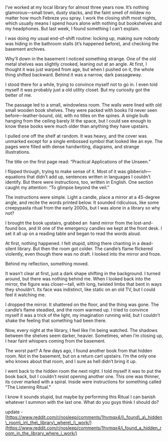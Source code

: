 I’ve worked at my local library for almost three years now. It’s nothing glamorous—small town, dusty stacks, and the faint smell of mildew no matter how much Febreze you spray. I work the closing shift most nights, which usually means I spend hours alone with nothing but bookshelves and my headphones. But last week, I found something I can’t explain.

I was doing my usual end-of-shift routine: locking up, making sure nobody was hiding in the bathroom stalls (it’s happened before), and checking the basement archives.

Why’ll down in the basement I noticed something strange. One of the old metal shelves was slightly crooked, leaning out at an angle. At first, I thought it was just warped from age, but when I pushed on it, the whole thing shifted backward. Behind it was a narrow, dark passageway.

I stood there for a while, trying to convince myself not to go in. I even told myself it was probably just a old utility closet. But my curiosity got the better of me.

The passage led to a small, windowless room. The walls were lined with old small wooden book shelves. They were packed with books I’d never seen before—leather-bound, old, with no titles on the spines. A single bulb hanging from the ceiling barely lit the space, but I could see enough to know these books were much older than anything they have upstairs.

I pulled one off the shelf at random. It was heavy, and the cover was unmarked except for a single embossed symbol that looked like an eye. The pages were filled with dense handwriting, diagrams, and strange illustrations.

The title on the first page read: “Practical Applications of the Unseen.”

I flipped through, trying to make sense of it. Most of it was gibberish—equations that didn’t add up, sentences written in languages I couldn’t identify. But there were instructions, too, written in English. One section caught my attention: “To glimpse beyond the veil.”

The instructions were simple. Light a candle, place a mirror at a 45-degree angle, and recite the words printed below. It sounded ridiculous, like some creepypasta ritual from the early 2000s, but I was alone in a library so why not?

I brought the book upstairs, grabbed an  hand mirror from the lost-and-found box, and lit one of the emergency candles we kept at the front desk. I set it all up on a reading table and began to read the words aloud.

At first, nothing happened. I felt stupid, sitting there chanting in a dead-silent library. But then the room got colder. The candle’s flame flickered violently, even though there was no draft. I looked into the mirror and froze.

Behind my reflection, something moved.

It wasn’t clear at first, just a dark shape shifting in the background. I turned around, but there was nothing behind me. When I looked back into the mirror, the figure was closer—tall, with long, twisted limbs that bent in ways they shouldn’t. Its face was indistinct, like static on an old TV, but I could feel it watching me.

I dropped the mirror. It shattered on the floor, and the thing was gone. The candle’s flame steadied, and the room warmed up. I tried to convince myself it was a trick of the light, my imagination running wild, but I couldn’t shake the feeling that something had been there.

Now, every night at the library, I feel like I’m being watched. The shadows between the shelves seem darker, heavier. Sometimes, when I’m closing up, I hear faint whispers coming from the basement.

The worst part? A few days ago, I found another book from that hidden room. Not in the basement, but on a return cart upstairs. I’m the only one who knows about that room, and I sure as hell didn’t bring it up.

I went back to the hidden room the next night. I told myself it was to put the book back, but I couldn’t resist opening another one. This one was thinner, its cover marked with a spiral. Inside were instructions for something called “The Listening Ritual.”

I know it sounds stupid, but maybe by performing this Ritual I can banish whatever I summon with the last one. What do you guys think I should do?

update - [https://www.reddit.com/r/nosleep/comments/1hvmqx4/i\_found\_a\_hidden\_room\_in\_the\_library\_where\_i\_work/](https://www.reddit.com/r/nosleep/comments/1hvmqx4/i_found_a_hidden_room_in_the_library_where_i_work/)
